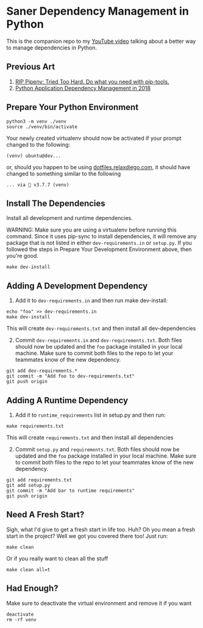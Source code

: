 # Saner Dependency Management in Python

This is the companion repo to my [YouTube video](https://youtu.be/aWVzR296XcU) talking
about a better way to manage dependencies in Python.

## Previous Art

1. [RIP Pipenv: Tried Too Hard. Do what you need with pip-tools.](https://medium.com/telnyx-engineering/rip-pipenv-tried-too-hard-do-what-you-need-with-pip-tools-d500edc161d4)
2. [Python Application Dependency Management in 2018](https://hynek.me/articles/python-app-deps-2018/)

## Prepare Your Python Environment

```
python3 -m venv ./venv
source ./venv/bin/activate
```

Your newly created virtualenv should now be activated if your prompt changed
to the following:

```
(venv) ubuntu@dev...
```

or, should you happen to be using [dotfiles.relaxdiego.com](https://dotfiles.relaxdiego.com),
it should have changed to something similar to the following

```
... via 🐍 v3.7.7 (venv)
```

## Install The Dependencies

Install all development and runtime dependencies.

WARNING: Make sure you are using a virtualenv before running this command. Since it
         uses pip-sync to install dependencies, it will remove any package that is not
         listed in either `dev-requirements.in` or `setup.py`. If you followed the steps
         in Prepare Your Development Environment above, then you're good.

```
make dev-install
```


## Adding A Development Dependency

1. Add it to `dev-requirements.in` and then run make dev-install:

```
echo "foo" >> dev-requirements.in
make dev-install
```

This will create `dev-requirements.txt` and then install all dev-dependencies


2. Commit `dev-requirements.in` and `dev-requirements.txt`. Both
   files should now be updated and the `foo` package installed in your
   local machine. Make sure to commit both files to the repo to let your
   teammates know of the new dependency.

```
git add dev-requirements.*
git commit -m "Add foo to dev-requirements.txt"
git push origin
```


## Adding A Runtime Dependency

1. Add it to `runtime_requirements` list in setup.py and then run:

```
make requirements.txt
```

This will create `requirements.txt` and then install all dependencies


2. Commit `setup.py` and `requirements.txt`. Both
   files should now be updated and the `foo` package installed in your
   local machine. Make sure to commit both files to the repo to let your
   teammates know of the new dependency.

```
git add requirements.txt
git add setup.py
git commit -m "Add bar to runtime requirements"
git push origin
```


## Need A Fresh Start?

Sigh, what I'd give to get a fresh start in life too. Huh? Oh you mean a fresh start
in the project? Well we got you covered there too! Just run:

```
make clean
```

Or if you really want to clean all the stuff

```
make clean all=t
```


## Had Enough?

Make sure to deactivate the virtual environment and remove it if you want

```
deactivate
rm -rf venv
```
